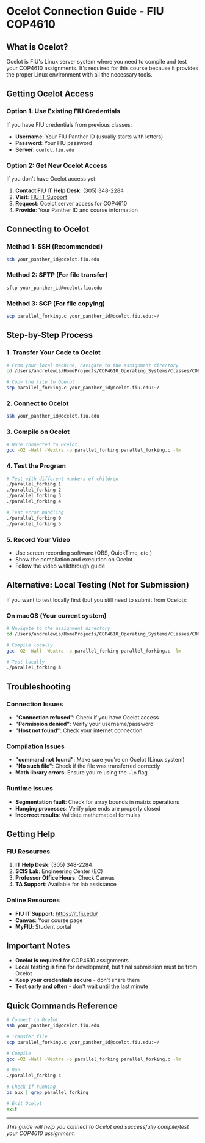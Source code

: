 # Ocelot Connection Guide - FIU COP4610

## What is Ocelot?

Ocelot is FIU's Linux server system where you need to compile and test your COP4610 assignments. It's required for this course because it provides the proper Linux environment with all the necessary tools.

## Getting Ocelot Access

### Option 1: Use Existing FIU Credentials
If you have FIU credentials from previous classes:
- **Username**: Your FIU Panther ID (usually starts with letters)
- **Password**: Your FIU password
- **Server**: `ocelot.fiu.edu`

### Option 2: Get New Ocelot Access
If you don't have Ocelot access yet:
1. **Contact FIU IT Help Desk**: (305) 348-2284
2. **Visit**: [FIU IT Support](https://it.fiu.edu/)
3. **Request**: Ocelot server access for COP4610
4. **Provide**: Your Panther ID and course information

## Connecting to Ocelot

### Method 1: SSH (Recommended)
```bash
ssh your_panther_id@ocelot.fiu.edu
```

### Method 2: SFTP (For file transfer)
```bash
sftp your_panther_id@ocelot.fiu.edu
```

### Method 3: SCP (For file copying)
```bash
scp parallel_forking.c your_panther_id@ocelot.fiu.edu:~/
```

## Step-by-Step Process

### 1. Transfer Your Code to Ocelot
```bash
# From your local machine, navigate to the assignment directory
cd /Users/andrelewis/HomeProjects/COP4610_Operating_Systems/Classes/COP4610_Operating_Systems/Assignments/Parallel_Forking_Assignment/

# Copy the file to Ocelot
scp parallel_forking.c your_panther_id@ocelot.fiu.edu:~/
```

### 2. Connect to Ocelot
```bash
ssh your_panther_id@ocelot.fiu.edu
```

### 3. Compile on Ocelot
```bash
# Once connected to Ocelot
gcc -O2 -Wall -Wextra -o parallel_forking parallel_forking.c -lm
```

### 4. Test the Program
```bash
# Test with different numbers of children
./parallel_forking 1
./parallel_forking 2
./parallel_forking 3
./parallel_forking 4

# Test error handling
./parallel_forking 0
./parallel_forking 5
```

### 5. Record Your Video
- Use screen recording software (OBS, QuickTime, etc.)
- Show the compilation and execution on Ocelot
- Follow the video walkthrough guide

## Alternative: Local Testing (Not for Submission)

If you want to test locally first (but you still need to submit from Ocelot):

### On macOS (Your current system)
```bash
# Navigate to the assignment directory
cd /Users/andrelewis/HomeProjects/COP4610_Operating_Systems/Classes/COP4610_Operating_Systems/Assignments/Parallel_Forking_Assignment/

# Compile locally
gcc -O2 -Wall -Wextra -o parallel_forking parallel_forking.c -lm

# Test locally
./parallel_forking 4
```

## Troubleshooting

### Connection Issues
- **"Connection refused"**: Check if you have Ocelot access
- **"Permission denied"**: Verify your username/password
- **"Host not found"**: Check your internet connection

### Compilation Issues
- **"command not found"**: Make sure you're on Ocelot (Linux system)
- **"No such file"**: Check if the file was transferred correctly
- **Math library errors**: Ensure you're using the `-lm` flag

### Runtime Issues
- **Segmentation fault**: Check for array bounds in matrix operations
- **Hanging processes**: Verify pipe ends are properly closed
- **Incorrect results**: Validate mathematical formulas

## Getting Help

### FIU Resources
1. **IT Help Desk**: (305) 348-2284
2. **SCIS Lab**: Engineering Center (EC)
3. **Professor Office Hours**: Check Canvas
4. **TA Support**: Available for lab assistance

### Online Resources
- **FIU IT Support**: https://it.fiu.edu/
- **Canvas**: Your course page
- **MyFIU**: Student portal

## Important Notes

- **Ocelot is required** for COP4610 assignments
- **Local testing is fine** for development, but final submission must be from Ocelot
- **Keep your credentials secure** - don't share them
- **Test early and often** - don't wait until the last minute

## Quick Commands Reference

```bash
# Connect to Ocelot
ssh your_panther_id@ocelot.fiu.edu

# Transfer file
scp parallel_forking.c your_panther_id@ocelot.fiu.edu:~/

# Compile
gcc -O2 -Wall -Wextra -o parallel_forking parallel_forking.c -lm

# Run
./parallel_forking 4

# Check if running
ps aux | grep parallel_forking

# Exit Ocelot
exit
```

---

*This guide will help you connect to Ocelot and successfully compile/test your COP4610 assignment.*
